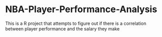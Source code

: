 # NBA-Player-Performance-Analysis
This is a R project that attempts to figure out if there is a correlation between player performance and the salary they make
